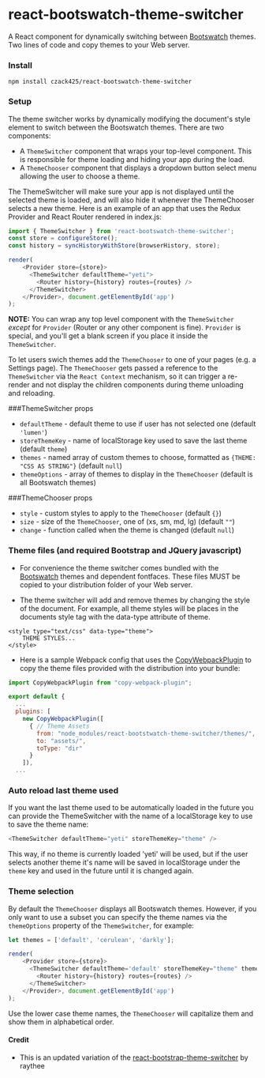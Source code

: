 # react-bootswatch-theme-switcher

A React component for dynamically switching between [Bootswatch](https://bootswatch.com/) themes. Two lines of code and copy themes to your Web server.

<!--
Update This image
<img src="http://demo.ray3.io/theme-switcher/theme-switcher.png" />

Update Demos
[A live demo is here](http://demo.ray3.io/theme-switcher)

[Code for demo here](https://github.com/raythree/theme-switcher-demo)
-->

### Install

```
npm install czack425/react-bootswatch-theme-switcher
```
### Setup
The theme switcher works by dynamically modifying the document's style element to switch between the Bootswatch themes. There are two components:

 * A ```ThemeSwitcher``` component that wraps your top-level component. This is responsible for theme loading and hiding your app during the load.
 * A ```ThemeChooser``` component that displays a dropdown button select menu allowing the user to choose a theme.

The ThemeSwitcher will make sure your app is not displayed until the selected theme is loaded, and will also hide it whenever the ThemeChooser selects a new theme. Here is an example of an app that uses the Redux Provider and React Router rendered in index.js:

```javascript
import { ThemeSwitcher } from 'react-bootswatch-theme-switcher';
const store = configureStore();
const history = syncHistoryWithStore(browserHistory, store);

render(
    <Provider store={store}>
      <ThemeSwitcher defaultTheme="yeti">
        <Router history={history} routes={routes} />
      </ThemeSwitcher>
    </Provider>, document.getElementById('app')
);
```
**NOTE:** You can wrap any top level component with the ```ThemeSwitcher``` *except* for ```Provider``` (Router or any other component is fine). ```Provider``` is special, and you'll get a blank screen if you place it inside the ```ThemeSwitcher```.

To let users swich themes add the ```ThemeChooser``` to one of your pages (e.g. a Settings page). The ```ThemeChooser``` gets passed a reference to the ```ThemeSwitcher``` via the ```React Context``` mechanism, so it can trigger a re-render and not display the children components during theme unloading and reloading.

###ThemeSwitcher props
* ```defaultTheme``` - default theme to use if user has not selected one (default ```'lumen'```)
* ```storeThemeKey``` - name of localStorage key used to save the last theme (default ```theme```)
* ```themes``` - named array of custom themes to choose, formatted as `{THEME: "CSS AS STRING"}`  (default ```null```)
* ```themeOptions``` -  array of themes to display in the ```ThemeChooser``` (default is all Bootswatch themes)

###ThemeChooser props
* ```style``` - custom styles to apply to the ```ThemeChooser``` (default ```{}```)
* ```size``` - size of the ```ThemeChooser```, one of (xs, sm, md, lg) (default ```""```)
* ```change``` - function called when the theme is changed  (default ```null```)


### Theme files (and required Bootstrap and JQuery javascript)

- For convenience the theme switcher comes bundled with the [Bootswatch](https://bootswatch.com/) themes and dependent fontfaces. These files MUST be copied to your distribution folder of your Web server.

- The theme switcher will add and remove themes by changing the style of the document. For example, all theme styles will be places in the documents style tag with the data-type attribute of theme.

```
<style type="text/css" data-type="theme">
	THEME STYLES...
</style>
```

- Here is a sample Webpack config that uses the [CopyWebpackPlugin](https://github.com/kevlened/copy-webpack-plugin) to copy the theme files provided with the distribution into your bundle:

```javascript
import CopyWebpackPlugin from "copy-webpack-plugin";

export default {
  ...
  plugins: [
    new CopyWebpackPlugin([
      { // Theme Assets
        from: "node_modules/react-bootstwatch-theme-switcher/themes/",
        to: "assets/",
        toType: "dir"
      }
    ]),
  ...  
```

### Auto reload last theme used

If you want the last theme used to be automatically loaded in the future you can provide the ThemeSwitcher with the name of a localStorage key to use to save the theme name:

```javascript
<ThemeSwitcher defaultTheme="yeti" storeThemeKey="theme" />
```
This way, if no theme is currently loaded 'yeti' will be used, but if the user selects another theme it's name will be saved in localStorage under the ```theme``` key and used in the future until it is changed again.

### Theme selection
By default the ```ThemeChooser``` displays all Bootswatch themes. However, if you only want to use a subset you can specify the theme names via the ```themeOptions``` property of the ```ThemeSwitcher```, for example:

```javascript
let themes = ['default', 'cerulean', 'darkly'];

render(
    <Provider store={store}>
      <ThemeSwitcher defaultTheme='default' storeThemeKey="theme" themeOptions={themes}>
        <Router history={history} routes={routes} />
      </ThemeSwitcher>
    </Provider>, document.getElementById('app')
);
```
Use the lower case theme names, the ```ThemeChooser``` will capitalize them and show them in alphabetical order.

#### Credit
- This is an updated variation of the [react-bootstrap-theme-switcher](https://github.com/raythree/react-bootstrap-theme-switcher) by raythee
